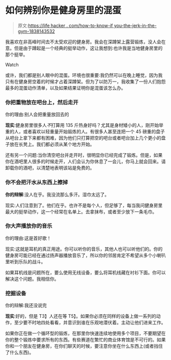 # 如何辨别你是健身房里的混蛋

> 原文:[https://life hacker . com/how-to-know-if you-the-jerk-in-the-gym-1838143532](https://lifehacker.com/how-to-know-if-youre-the-jerk-in-the-gym-1838143532)

我喜欢在非高峰时间去不太受欢迎的健身房。我会在深蹲架上露营锻炼，没人会在意。但是由于蹲起是一个经典的挺举动作，这让我想到:也许我是当地健身房里的那个挺举。

Watch

或许，我们都是别人眼中的混蛋。环境也很重要:我仍然可以在晚上睡觉，因为我只有在健身房空着的时候才占着深蹲架。但为了以防万一，我收集了一份人们抱怨最多的混蛋动作清单，以及如果结果证明你是混蛋该怎么办。

### 你把重物放在吧台上，然后走开

你的理由:别人会把重量放回去的

**现实**:健身房里很多人*不*打算用 135 斤热身好吗？尤其是身材矮小的人，刚开始举重的人，或者喜欢以轻重量开始锻炼的人。有很多人甚至连把一个 45 磅重的盘子从吧台上拿下来都有困难，因为他们只打算把空的吧台或者吧台加上几个更小的盘子放在长凳上。我们都必须从某个地方开始。

还有另一个问题:当你清空吧台并走开时，很明显你已经完成了锻炼。但是，如果你在酒吧里人很多的时候走开，人们会认为你休息了一会儿，你马上就会回来。请卸载你的酒吧，以清楚地表明该站是免费的。

### 你不会把汗水从东西上擦掉

**你的辩解**:没人在乎。我没流那么多汗。湿巾太远了。

现实:人们注意到了。他们在乎。也许不是每个人，但足够了，每当我问健身房里最大的挺举动作，这一个经常在名单上。去拿抹布，或者至少放下一条毛巾。

### 你大声播放你的音乐

你的理由:这是首好歌！

现实:这就是耳机的真正用途。你可以听你的音乐，其他人也可以听他们的。你的健身房可能已经在通过扬声器播放音乐了，所以你的邻居肯定不希望从多个小喇叭里听到乐队的战斗。

如果耳机线是问题所在，要么使用无线设备，要么将耳机线藏在衬衫下面。你可以解决这个问题。我相信你。

### 挖掘设备

你的辩解:我还没说完

**现实**:好的，但是 T3】人还在等 T5】。如果你必须在同样的设备上做一系列的动作，至少要不时地四处看看，并意识到谁在乐观地潜伏着。主动让他们进来工作。

如果你正在做一个循环型的锻炼，在那里你快速连续地使用多个项目，不要期望在你的整个锻炼中要求所有的东西。有些赛道在繁忙的商业体育馆是不可行的。如果你和一个朋友在健身房，在你们聊天的时候，要注意你坐在什么东西上(或者挡住了什么东西)。